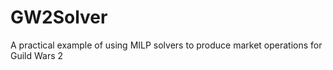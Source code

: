 # GW2Solver
A practical example of using MILP solvers to produce market operations for Guild Wars 2

